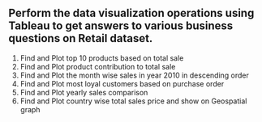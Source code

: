 ## Perform the data visualization operations using Tableau to get answers to various business questions on Retail dataset.

1. Find and Plot top 10 products based on total sale
2. Find and Plot product contribution to total sale
3. Find and Plot the month wise sales in year 2010 in descending order
4. Find and Plot most loyal customers based on purchase order
5. Find and Plot yearly sales comparison
6. Find and Plot country wise total sales price and show on Geospatial graph
